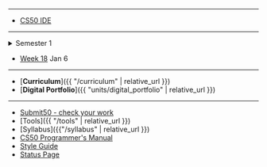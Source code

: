 ***
* [CS50 IDE](https://ide.cs50.io/)

***
<details>
<summary>Semester 1</summary>

   [Week 0](/ap/weeks/week0)
* <a href="https://candib80.github.io/ap/weeks/week1/">Week 1</a>
[Week 2](/ap/weeks/week2)
  * [Week 3](/ap/weeks/week3)
  * [Week 4](/ap/weeks/week4)
  * [Week 5](/ap/weeks/week5)
  * [Week 6](/ap/weeks/week6)
  * [Week 7](/ap/weeks/week7)
  * [Week 8](/ap/weeks/week8)
  * [Week 9](/ap/weeks/week9)
  * [Week 10](/ap/weeks/week10)
  * [Week 11](/ap/weeks/week11) Nov 4
  * [Week 12](/ap/weeks/week12) Nov 11
  * [Week 13](/ap/weeks/week13) Nov 18
  * [Week 14](/ap/weeks/week14) Nov 25
  * [Week 15](/ap/weeks/week15) Dec 2
  * [Week 16](/ap/weeks/week16) Dec 9
  * [Week 17](/ap/weeks/week17) Dec 16
</details>

* [Week 18](/ap/weeks/week18) Jan 6
<!-- * [Week 19](/ap/weeks/week16) Jan 13 -->

***

* [**Curriculum**]({{ "/curriculum" | relative_url }})
* [**Digital Portfolio**]({{ "units/digital_portfolio" | relative_url }})
<!-- * [Problems by Unit]({{ "problems" | relative_url}}) -->

***

* <a href="https://submit.cs50.io" target="_blank">Submit50 - check your work</a>
* [Tools]({{ "/tools" | relative_url }})
* [Syllabus]({{"/syllabus" | relative_url }})
* [CS50 Programmer's Manual](https://man.cs50.io/)
* <a href="https://cs50.readthedocs.io/style/c/" target="_blank">Style Guide</a>
* <a href="https://cs50.statuspage.io/" target="_blank">Status Page</a>


